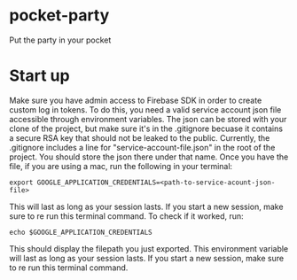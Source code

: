 # pocket-party
Put the party in your pocket


# Start up
Make sure you have admin access to Firebase SDK in order to create custom log in tokens. To do this, you need a valid service account json file accessible through environment variables. The json can be stored with your clone of the project, but make sure it's in the .gitignore becuase it contains a secure RSA key that should not be leaked to the public. Currently, the .gitignore includes a line for "service-account-file.json" in the root of the project. You should store the json there under that name.
Once you have the file, if you are using a mac, run the following in your terminal: 

`export GOOGLE_APPLICATION_CREDENTIALS=<path-to-service-acount-json-file>`

This will last as long as your session lasts. If you start a new session, make sure to re run this terminal command.
To check if it worked, run:

`echo $GOOGLE_APPLICATION_CREDENTIALS`

This should display the filepath you just exported. This environment variable will last as long as your session lasts. If you start a new session, make sure to re run this terminal command.
